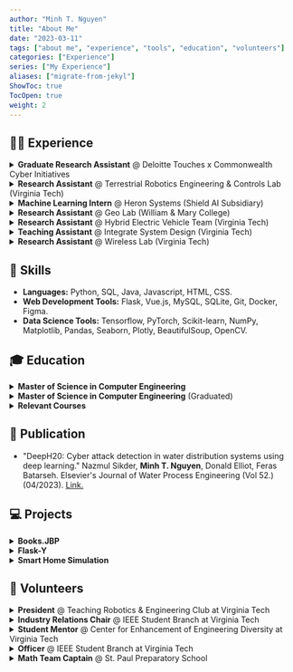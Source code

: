 ```yaml
---
author: "Minh T. Nguyen"
title: "About Me"
date: "2023-03-11"
tags: ["about me", "experience", "tools", "education", "volunteers"]
categories: ["Experience"]
series: ["My Experience"]
aliases: ["migrate-from-jekyl"]
ShowToc: true
TocOpen: true
weight: 2
---
```



## 👨‍💻 Experience

<details><summary><strong>Graduate Research Assistant</strong> @ Deloitte Touches x Commonwealth Cyber Initiatives </summary><blockquote>
    <summary>▪ Date: 05/2022 - 08/2022.</summary>
    <summary>▪ Location: Arlington, Virginia.</summary>
    <summary><em><strong>▪ Tech Stack:</strong></em> Python, Tensorflow, Matplotlib, Pandas, Seaborn.</summary>
    <details><summary><strong>Responsibilities</strong></summary><blockquote>
        <summary>▪ ABC</summary>
        <summary>▪ ABC</summary>
    </blockquote></details>
</blockquote></details>

<details><summary><strong>Research Assistant</strong> @ Terrestrial Robotics Engineering & Controls Lab (Virginia Tech)</summary><blockquote>
    <summary>▪ Date: 09/2021 - 05/2022.</summary>
    <summary>▪ Location: Blacksburg, Virginia.</summary>
    <summary><em><strong>▪ Tech Stack:</strong></em> C#, C++, Unity.</summary>
    <details><summary><strong>Responsibilities</strong></summary><blockquote>
        <summary>▪ ABC</summary>
        <summary>▪ ABC</summary>
    </blockquote></details>
    <summary>▪ <a href="https://github.com/mnguyen0226/bookstore_js">Poster</a>.</summary>
    <summary>▪ <a href="https://github.com/mnguyen0226/bookstore_js">Presentation</a>.</summary>
</blockquote></details>

<details><summary><strong>Machine Learning Intern</strong> @ Heron Systems (Shield AI Subsidiary) </summary><blockquote>
    <summary>▪ Date: 05/2021 - 08/2021.</summary>
    <summary>▪ Location: Alexandria, Virginia.</summary>
    <summary><em><strong>▪ Tech Stack:</strong></em> Python, Javascript, PyTorch, Pandas, Plotly, SpaCy, Flask, MySQL.</summary>
    <details><summary><strong>Responsibilities</strong></summary><blockquote>
        <summary>▪ ABC</summary>
        <summary>▪ ABC</summary>
    </blockquote></details>
</blockquote></details>


<details><summary><strong>Research Assistant</strong> @ Geo Lab (William & Mary College) </summary><blockquote>
    <summary>▪ Date: 09/2020 - 05/2021.</summary>
    <summary>▪ Location: Williamsburg, Virginia.</summary>
    <summary><em><strong>▪ Tech Stack:</strong></em> Python, Tensorflow, Matplotlib.</summary>
    <details><summary><strong>Responsibilities</strong></summary><blockquote>
        <summary>▪ ABC</summary>
        <summary>▪ ABC</summary>
    </blockquote></details>
</blockquote></details>

<details><summary><strong>Research Assistant</strong> @ Hybrid Electric Vehicle Team (Virginia Tech) </summary><blockquote>
    <summary>▪ Date: 09/2020 - 05/2021.</summary>
    <summary>▪ Location: Blacksburg, Virginia.</summary>
    <summary><em><strong>▪ Tech Stack:</strong></em> C++, MATLAB.</summary>
    <details><summary><strong>Responsibilities</strong></summary><blockquote>
        <summary>▪ ABC</summary>
        <summary>▪ ABC</summary>
    </blockquote></details>
</blockquote></details>

<details><summary><strong>Teaching Assistant</strong> @ Integrate System Design (Virginia Tech) </summary><blockquote>
    <summary>▪ Date: 05/2020 - 05/2021.</summary>
    <summary>▪ Location: Blacksburg, Virginia.</summary>
    <summary><em><strong>▪ Tech Stack:</strong></em> C++, Circuit Design, Arduino, MIT Mobile App Inventor.</summary>
    <details><summary><strong>Responsibilities</strong></summary><blockquote>
        <summary>▪ ABC</summary>
        <summary>▪ ABC</summary>
    </blockquote></details>
</blockquote></details>

<details><summary><strong>Research Assistant</strong> @ Wireless Lab (Virginia Tech) </summary><blockquote>
    <summary>▪ Date: 05/2020 - 08/2020.</summary>
    <summary>▪ Location: Blacksburg, Virginia.</summary>
    <summary><em><strong>▪ Tech Stack:</strong></em> C++, Python.</summary>
    <details><summary><strong>Responsibilities</strong></summary><blockquote>
        <summary>▪ ABC</summary>
        <summary>▪ ABC</summary>
    </blockquote></details>
</blockquote></details>

## 🔧 Skills 

- **Languages:** Python, SQL, Java, Javascript, HTML, CSS.
- **Web Development Tools:** Flask, Vue.js, MySQL, SQLite, Git, Docker, Figma.
- **Data Science Tools:** Tensorflow, PyTorch, Scikit-learn, NumPy, Matplotlib, Pandas, Seaborn, Plotly, BeautifulSoup, OpenCV.

## 🎓 Education

<details><summary><strong>Master of Science in Computer Engineering</strong></summary><blockquote>
    <summary>▪ Concentration: Software & Machine Intelligence.</summary>
    <summary>▪ GPA: 3.82.</summary>
    <summary>▪ Graduation: 05/2024.</summary>
    <summary>▪ Location: Arlington, Virginia.</summary>
</blockquote></details>

<details><summary><strong>Master of Science in Computer Engineering</strong> (Graduated)</summary><blockquote>
    <summary>▪ Concentration: Machine Learning, Computer Science Minor.</summary>
    <summary>▪ GPA: 3.62.</summary>
    <summary>▪ Graduation: 05/2022.</summary>
    <summary>▪ Location: Blacksburg, Virginia.</summary>
</blockquote></details>

<details><summary><strong>Relevant Courses</strong></summary><blockquote>
    <summary>▪ Deep Learning</summary>
    <summary>▪ Web Application Development</summary>
    <summary>▪ Software Engineering</summary>
    <summary>▪ Data Visualization</summary>
    <summary>▪ Advanced Machine Learning</summary>
    <summary>▪ Trustworthy Machine Learning</summary>
    <summary>▪ Data Analytics</summary>
    <summary>▪ Computer Vision</summary>
    <summary>▪ Digital Image Processing</summary>
    <summary>▪ AI & Engineering Applications</summary>
    <summary>▪ Real-time Systems</summary>
    <summary>▪ Data Structure & Algorithms</summary>
    <summary>▪ Principles Of Computer Architecture</summary>

</blockquote></details>

## 📜 Publication
- <p>"DeepH20: Cyber attack detection in water distribution systems using deep learning." Nazmul Sikder, <strong>Minh T. Nguyen</strong>, Donald Elliot, Feras Batarseh. Elsevier's Journal of Water Process Engineering (Vol 52.) (04/2023). <a href="https://www.sciencedirect.com/science/article/abs/pii/S2214714423000855?dgcid=coauthor">Link.</a></p>

## 💻 Projects
<details><summary><strong>Books.JBP</strong></summary><blockquote>
    <summary>image</summary>
    <summary>▪ Developed a single-page full-stack e-commerce web app; followed DAO pattern and SOLID principles.</summary>
    <summary><em><strong>▪ Tech Stack:</strong></em> Java, Vue.js, MySQL, Figma.</summary>
    <summary>▪ <a href="https://github.com/mnguyen0226/bookstore_js">Github</a>.</summary>
</blockquote></details>

<details><summary><strong>Flask-Y</strong></summary><blockquote>
    <summary>image</summary>
    <summary>▪ Redesigned Y Combinator's Hacker News to be more user-friendly (Reddit style).</summary>
    <summary>▪ Developed a multi-page full-stack media web app that allows multiple users to sign-up, login, and manage/comment/vote posts.</summary>
    <summary><em><strong>▪ Tech Stack:</strong></em> Python, Javascript, MySQL, Flask API, Werkzeug API, CKEditor API, Bootstrap 5.</summary>
    <summary>▪ <a href="https://github.com/mnguyen0226/flask_y">Github</a>.</summary>
</blockquote></details>

<details><summary><strong>Smart Home Simulation</strong></summary><blockquote>
    <summary><img src="/images/arduino_circuit_advanced_sm.png" alt="Smart Home Image" style="width:500px;height:600px;"></summary>
    <summary>▪ Designed, built, and tested hardware simulation with 8 automated sensors, controlled wirelessly via an Android mobile app.</summary>
    <summary>▪ Appointed to class's teaching assistant by professor due to project's design, presentation, report, and assistance to classmates.</summary>
    <summary><em><strong>▪ Tech Stack:</strong></em> C++, Circuit Design, Arduino, MIT Mobile App Inventor.</summary>
    <summary>▪ <a href="https://github.com/mnguyen0226/smart-home-simulation">Github</a>.</summary>
</blockquote></details>

## 🙌 Volunteers
<details><summary><strong>President</strong> @ Teaching Robotics & Engineering Club at Virginia Tech</summary><blockquote>
    <summary>▪ Taught C/C++, Arduino, and electric foundations and robotics projects for 15-25 club members.</summary>
    <summary>▪ Supervised club Officers in making teaching materials and mentoring club members.</summary>
</blockquote></details>

<details><summary><strong>Industry Relations Chair</strong> @ IEEE Student Branch at Virginia Tech</summary><blockquote>
    <summary>▪ Tripled the number of participants by hosting peer networking events and info sessions to connect students to faculty-sponsored and company-sponsored opportunities in the ECE department.</summary>
    <summary>▪ Collaborated with company representatives in IEEE@VT Summit, resume review sessions, and tech talks.</summary>
    <summary>▪ Raised a $6,000 annual sponsorship from Collins Aerospace, Lockheed Martin, Boeing, and Texas Instruments.</summary>
</blockquote></details>

<details><summary><strong>Student Mentor</strong> @ Center for Enhancement of Engineering Diversity at Virginia Tech</summary><blockquote>
    <summary>▪ Served as a sounding board for various issues that confront first-year students during the first 10 weeks.
</summary>
    <summary>▪ Held weekly meetings to provide 10 mentees about how to smoothly transition into Virginia Tech culture.</summary>
</blockquote></details>

<details><summary><strong>Officer</strong> @ IEEE Student Branch at Virginia Tech</summary><blockquote>
    <summary>▪ Organized “Fun Friday’s” peer networking events and the IEEE Summit industry/leadership conference.</summary>
</blockquote></details>

<details><summary><strong>Math Team Captain</strong> @ St. Paul Preparatory School</summary><blockquote>
    <summary>▪ Won Team Second Place in the 2017 Minnesota High School Mathematics League Tournament.</summary>
    <summary>▪ Assisted the teacher with explaining difficult problems to members.</summary>
    <summary>▪ Assigned math areas to different teammates based on skill sets to boost the team's total score.</summary>
</blockquote></details>